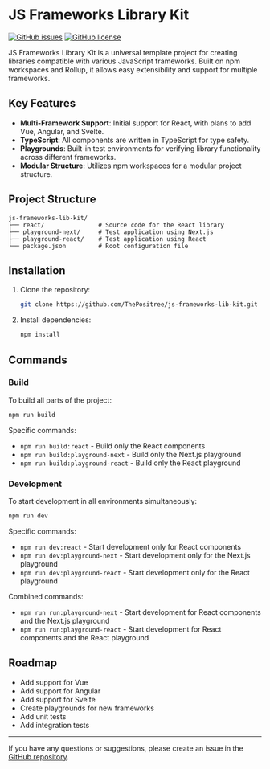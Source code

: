 # JS Frameworks Library Kit

[![GitHub issues](https://img.shields.io/github/issues/ThePositree/js-frameworks-lib-kit)](https://github.com/ThePositree/js-frameworks-lib-kit/issues)
[![GitHub license](https://img.shields.io/github/license/ThePositree/js-frameworks-lib-kit)](https://github.com/ThePositree/js-frameworks-lib-kit/blob/main/LICENSE)

JS Frameworks Library Kit is a universal template project for creating libraries compatible with various JavaScript frameworks. Built on npm workspaces and Rollup, it allows easy extensibility and support for multiple frameworks.

## Key Features

- **Multi-Framework Support**: Initial support for React, with plans to add Vue, Angular, and Svelte.
- **TypeScript**: All components are written in TypeScript for type safety.
- **Playgrounds**: Built-in test environments for verifying library functionality across different frameworks.
- **Modular Structure**: Utilizes npm workspaces for a modular project structure.

## Project Structure

```
js-frameworks-lib-kit/
├── react/               # Source code for the React library
├── playground-next/     # Test application using Next.js
├── playground-react/    # Test application using React
└── package.json         # Root configuration file
```

## Installation

1. Clone the repository:

   ```bash
   git clone https://github.com/ThePositree/js-frameworks-lib-kit.git
   ```

2. Install dependencies:
   ```bash
   npm install
   ```

## Commands

### Build

To build all parts of the project:

```bash
npm run build
```

Specific commands:

- `npm run build:react` - Build only the React components
- `npm run build:playground-next` - Build only the Next.js playground
- `npm run build:playground-react` - Build only the React playground

### Development

To start development in all environments simultaneously:

```bash
npm run dev
```

Specific commands:

- `npm run dev:react` - Start development only for React components
- `npm run dev:playground-next` - Start development only for the Next.js playground
- `npm run dev:playground-react` - Start development only for the React playground

Combined commands:

- `npm run run:playground-next` - Start development for React components and the Next.js playground
- `npm run run:playground-react` - Start development for React components and the React playground

## Roadmap

- Add support for Vue
- Add support for Angular
- Add support for Svelte
- Create playgrounds for new frameworks
- Add unit tests
- Add integration tests

---

If you have any questions or suggestions, please create an issue in the [GitHub repository](https://github.com/ThePositree/js-frameworks-lib-kit/issues).
